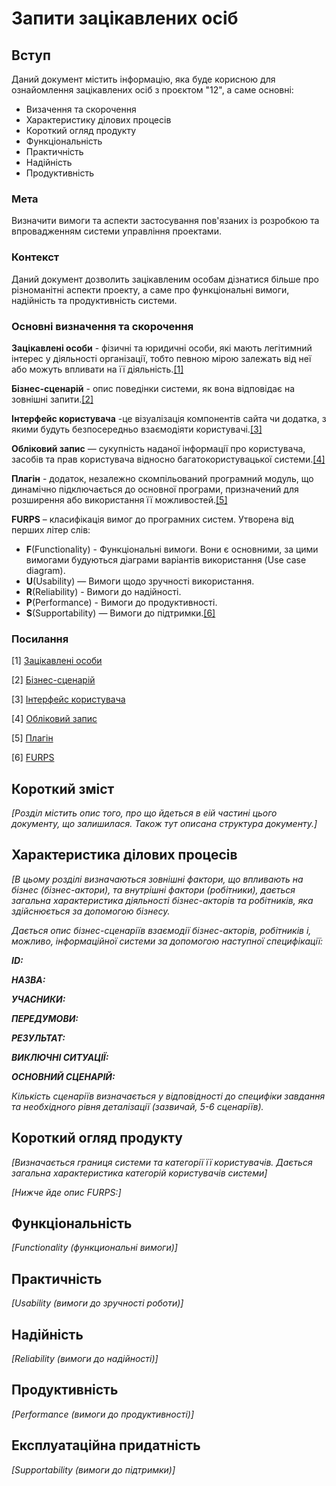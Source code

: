# Запити зацікавлених осіб

## Вступ

Даний документ містить інформацію, яка буде корисною для ознайомлення зацікавлених осіб з проєктом "12", а саме основні:

- Визачення та скорочення
- Характеристику ділових процесів
- Короткий огляд продукту
- Функціональність
- Практичність
- Надійність
- Продуктивність

### Мета 

Визначити вимоги та аспекти застосування пов'язаних із розробкою та впровадженням системи управління проектами.

### Контекст

Даний документ дозволить зацікавленим особам дізнатися більше про різноманітні аспекти проекту, а саме про функціональні вимоги, надійність та продуктивність системи.

### Основні визначення та скорочення

**Зацікавлені особи** -  фізичні та юридичні особи, які мають легітимний інтерес у діяльності організації, тобто певною мірою залежать від неї або можуть впливати на її діяльність.[[1]](https://www.maxzosim.com/stakeholders/)

**Бізнес-сценарій** - опис поведінки системи, як вона відповідає на зовнішні запити.[[2]](https://www.maxzosim.com/use-cases-and-scenarios/)

**Інтерфейс користувача** -це візуалізація компонентів сайта чи додатка, з якими будуть безпосередньо взаємодіяти користувачі.[[3]](https://wezom.com.ua/ua/blog/chto-takoe-ui-i-kak-polzovatelskij-interfejs-vliyaet-na-prodazhi-internet-magazina)

**Обліковий запис** — сукупність наданої інформації про користувача, засобів та прав користувача відносно багатокористувацької системи.[[4]](https://uk.wikipedia.org/wiki/%D0%9E%D0%B1%D0%BB%D1%96%D0%BA%D0%BE%D0%B2%D0%B8%D0%B9_%D0%B7%D0%B0%D0%BF%D0%B8%D1%81)

**Плагін** -  додаток, незалежно скомпільований програмний модуль, що динамічно підключається до основної програми, призначений для розширення або використання її можливостей.[[5]](https://docs.evo.im/ua/03_develop/02_elements/04_plugins.html)

**FURPS** – класифікація вимог до програмних систем. Утворена від перших літер слів:

- **F**(Functionality) - Функціональні вимоги. Вони є основними, за цими вимогами будуються діаграми варіантів використання (Use case diagram).
- **U**(Usability) — Вимоги щодо зручності використання.
- **R**(Reliability) - Вимоги до надійності.
- **P**(Performance) - Вимоги до продуктивності.
- **S**(Supportability) — Вимоги до підтримки.[[6]](https://uk.wikipedia.org/wiki/FURPS)


### Посилання

[1] [Зацікавлені особи](https://www.maxzosim.com/stakeholders/)

[2] [Бізнес-сценарій](https://www.maxzosim.com/use-cases-and-scenarios/)

[3] [Інтерфейс користувача](https://wezom.com.ua/ua/blog/chto-takoe-ui-i-kak-polzovatelskij-interfejs-vliyaet-na-prodazhi-internet-magazina)

[4] [Обліковий запис](https://uk.wikipedia.org/wiki/%D0%9E%D0%B1%D0%BB%D1%96%D0%BA%D0%BE%D0%B2%D0%B8%D0%B9_%D0%B7%D0%B0%D0%BF%D0%B8%D1%81)

[5] [Плагін](https://docs.evo.im/ua/03_develop/02_elements/04_plugins.html)

[6] [FURPS](https://uk.wikipedia.org/wiki/FURPS)


## Короткий зміст

*[Розділ містить опис того, про що йдеться в еій частині цього документу, що залишилася. 
Також тут описана структура документу.]*

## Характеристика ділових процесів

*[В цьому розділі визначаються зовнішні фактори, що впливають на бізнес (бізнес-актори), 
та внутрішні фактори (робітники), дається загальна характеристика діяльності бізнес-акторів 
та робітників, яка здійснюється за допомогою бізнесу.*

*Дається опис бізнес-сценаріїв взаємодії бізнес-акторів, робітників і, можливо, інформаційної системи за допомогою наступної
специфікації:*

   
***ID:***
    
***НАЗВА:***
    
***УЧАСНИКИ:***

***ПЕРЕДУМОВИ:***

***РЕЗУЛЬТАТ:***

***ВИКЛЮЧНІ СИТУАЦІЇ:***

***ОСНОВНИЙ СЦЕНАРІЙ:***

*Кількість сценаріїв визначається у відповідності до специфіки завдання та необхідного 
рівня деталізації (зазвичай, 5-6 сценаріїв).*

## Короткий огляд продукту

*[Визначається границя системи та категорії її користувачів. Дається загальна характеристика категорій користувачів
системи]*

*[Нижче йде опис FURPS:]*


## Функціональність

*[Functionality (функциональні вимоги)]*

## Практичність

*[Usability (вимоги до зручності роботи)]*

## Надійність

*[Reliability (вимоги до надійності)]*

## Продуктивність

*[Performance (вимоги до продуктивності)]*

## Експлуатаційна придатність

*[Supportability (вимоги до підтримки)]*
